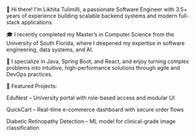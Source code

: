 👋 Hi there! I'm Likhita Tulimilli, a passionate Software Engineer with 3.5+ years of experience building scalable backend systems and modern full-stack applications.

🎓 I recently completed my Master’s in Computer Science from the University of South Florida, where I deepened my expertise in software engineering, data systems, and AI.

🔧 I specialize in Java, Spring Boot, and React, and enjoy turning complex problems into intuitive, high-performance solutions through agile and DevOps practices.

📌 Featured Projects:

EduNest – University portal with role-based access and modular UI

QuickCart – Real-time e-commerce dashboard with secure order flows

Diabetic Retinopathy Detection – ML model for clinical-grade image classification


